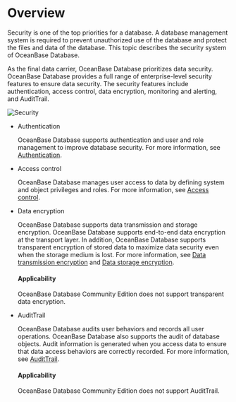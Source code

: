 # Overview

Security is one of the top priorities for a database. A database management system is required to prevent unauthorized use of the database and protect the files and data of the database. This topic describes the security system of OceanBase Database. 

As the final data carrier, OceanBase Database prioritizes data security. OceanBase Database provides a full range of enterprise-level security features to ensure data security. The security features include authentication, access control, data encryption, monitoring and alerting, and AuditTrail. 

![Security](https://obbusiness-private.oss-cn-shanghai.aliyuncs.com/doc/img/observer-enterprise/V4.1.0/EN_US/6.manage/5.security-and-permissions/Security%20and%20permissions.jpg)

* Authentication

   OceanBase Database supports authentication and user and role management to improve database security. For more information, see [Authentication](../5.security-and-permissions/2.identification-and-authentication/1.identification-and-authentication-of-mysql-mode/1.identification-of-mysql-mode.md). 

* Access control

   OceanBase Database manages user access to data by defining system and object privileges and roles. For more information, see [Access control](3.access-control/1.access-control-overview.md). 

* Data encryption

   OceanBase Database supports data transmission and storage encryption. OceanBase Database supports end-to-end data encryption at the transport layer. In addition, OceanBase Database supports transparent encryption of stored data to maximize data security even when the storage medium is lost. For more information, see [Data transmission encryption](../5.security-and-permissions/4.data-transfer-encryption/1.data-transfer-encryption-overview.md) and [Data storage encryption](../5.security-and-permissions/5.data-storage-encryption/1.datastore-encryption-overview.md). 

  <main id="notice">
      <h4>Applicability</h4>
      <p>OceanBase Database Community Edition does not support transparent data encryption. </p>
  </main>

* AuditTrail

   OceanBase Database audits user behaviors and records all user operations. OceanBase Database also supports the audit of database objects. Audit information is generated when you access data to ensure that data access behaviors are correctly recorded. For more information, see [AuditTrail](../5.security-and-permissions/6.security-audit/1.security-audit-overview.md). 

  <main id="notice">
      <h4>Applicability</h4>
      <p>OceanBase Database Community Edition does not support AuditTrail. </p>
  </main>

